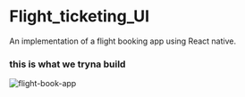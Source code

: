 # Flight_ticketing_UI

An implementation of a flight booking app using React native.


### this is what we tryna build

![flight-book-app](https://user-images.githubusercontent.com/22290070/88852736-59af2800-d1f7-11ea-981d-a3d12ee35fe0.jpg)
